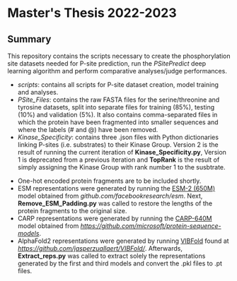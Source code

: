 # Master's Thesis 2022-2023
## Summary
This repository contains the scripts necessary to create the phosphorylation site datasets needed for P-site prediction, run the *PSitePredict* deep learning algorithm and perform comparative analyses/judge performances.

- *scripts*: contains all scripts for P-site dataset creation, model training and analyses.
- *PSite_Files*: contains the raw FASTA files for the serine/threonine and tyrosine datasets, split into separate files for training (85%), testing (10%) and validation (5%). It also contains comma-separated files in which the protein have been fragmented into smaller sequences and where the labels (# and @) have been removed.
- *Kinase_Specificity*: contains three .json files with Python dictionaries linking P-sites (i.e. substrates) to their Kinase Group. Version 2 is the result of running the current iteration of **Kinase_Specificity.py**, Version 1 is deprecated from a previous iteration and **TopRank** is the result of simply assigning the Kinase Group with rank number 1 to the susbtrate.



* One-hot encoded protein fragments are to be included shortly.
* ESM representations were generated by running the [ESM-2 (650M)](https://dl.fbaipublicfiles.com/fair-esm/models/esm2_t33_650M_UR50D.pt) model obtained from *github.com/facebookresearch/esm*. Next, **Remove_ESM_Padding.py** was called to restore the lengths of the protein fragments to the original size.
* CARP representations were generated by running the [CARP-640M](https://zenodo.org/record/6564798/files/carp_640M.pt?download=1) model obtained from *https://github.com/microsoft/protein-sequence-models*.
* AlphaFold2 representations were generated by running [VIBFold](https://github.com/jasperzuallaert/VIBFold/) found at *https://github.com/jasperzuallaert/VIBFold/*. Afterwards, **Extract_reps.py** was called to extract solely the representations generated by the first and third models and convert the .pkl files to .pt files.
